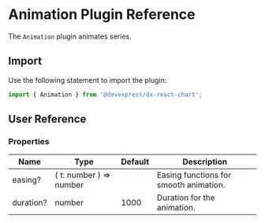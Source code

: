 # Animation Plugin Reference

The `Animation` plugin animates series.

## Import

Use the following statement to import the plugin:

```js
import { Animation } from '@devexpress/dx-react-chart';
```

## User Reference

### Properties

Name | Type | Default | Description
-----|------|---------|------------
easing? | ( t: number ) => number | | Easing functions for smooth animation.
duration? | number | 1000 | Duration for the animation.
